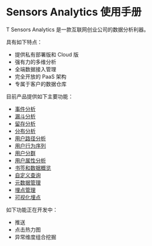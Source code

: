 # **Sensors Analytics 使用手册**

T Sensors Analytics 是一款互联网创业公司的数据分析利器。

具有如下特点：

* 提供私有部署版和 Cloud 版
* 强有力的多维分析
* 全端数据接入管理
* 完全开放的 PaaS 架构
* 专属于客户的数据仓库

目前产品提供如下主要功能：

* [事件分析](https://www.sensorsdata.cn/manual/event_ana.html)
* [漏斗分析](https://www.sensorsdata.cn/manual/funnel.html)
* [留存分析](https://www.sensorsdata.cn/manual/retention.html)
* [分布分析](https://www.sensorsdata.cn/manual/addiction.html)
* [用户路径分析](https://www.sensorsdata.cn/manual/user_access_path_ana.html)
* [用户行为序列](https://www.sensorsdata.cn/manual/user_behavior.html)
* [用户分群](https://www.sensorsdata.cn/manual/user_segmentation.html)
* [用户属性分析](https://www.sensorsdata.cn/manual/user_ana.html)
* [书签和数据概览](https://www.sensorsdata.cn/manual/bookmark_dashboard.html)
* [自定义查询](https://www.sensorsdata.cn/manual/query.html)
* [元数据管理](https://www.sensorsdata.cn/manual/data_management.html)
* [埋点管理](https://www.sensorsdata.cn/manual/track_manager.html)
* [可视化埋点](https://www.sensorsdata.cn/manual/vtrack_intro.html)

如下功能正在开发中：

* 推送
* 点击热力图
* 异常维度组合挖掘

